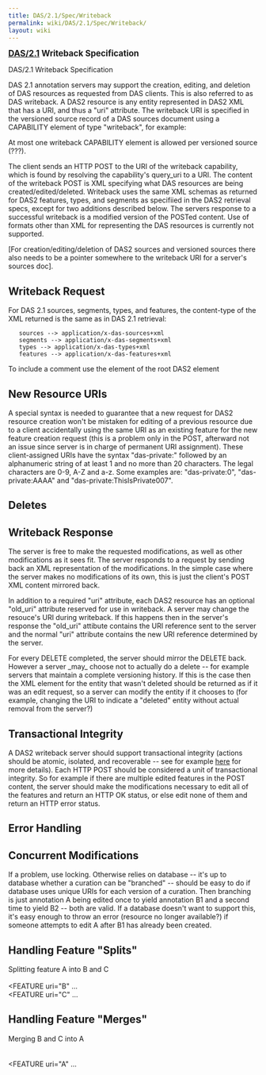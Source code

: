 ```yaml
---
title: DAS/2.1/Spec/Writeback
permalink: wiki/DAS/2.1/Spec/Writeback/
layout: wiki
---
```


**<big>[DAS/2.1](/wiki/DAS/2.1/Spec "wikilink") Writeback
Specification</big>**

DAS/2.1 Writeback Specification

DAS 2.1 annotation servers may support the creation, editing, and
deletion of DAS resources as requested from DAS clients. This is also
referred to as DAS writeback. A DAS2 resource is any entity represented
in DAS2 XML that has a URI, and thus a "uri" attribute. The writeback
URI is specified in the versioned source record of a DAS sources
document using a CAPABILITY element of type "writeback", for example:

<CAPABILITY type="writeback" query_uri="http://www.biodas.org/das2/h_sapiens/v35/writeback" />

At most one writeback CAPABILITY element is allowed per versioned source
(???).

The client sends an HTTP POST to the URI of the writeback capability,
which is found by resolving the capability's query\_uri to a URI. The
content of the writeback POST is XML specifying what DAS resources are
being created/edited/deleted. Writeback uses the same XML schemas as
returned for DAS2 features, types, and segments as specifiied in the
DAS2 retrieval specs, except for two additions described below. The
servers response to a successful writeback is a modified version of the
POSTed content. Use of formats other than XML for representing the DAS
resources is currently not supported.

\[For creation/editing/deletion of DAS2 sources and versioned sources
there also needs to be a pointer somewhere to the writeback URI for a
server's sources doc\].

Writeback Request
-----------------

For DAS 2.1 sources, segments, types, and features, the content-type of
the XML returned is the same as in DAS 2.1 retrieval:

`   sources --> application/x-das-sources+xml`  
`   segments --> application/x-das-segments+xml`  
`   types --> application/x-das-types+xml`  
`   features --> application/x-das-features+xml`

To include a comment use the <PROP> element of the root DAS2 element

New Resource URIs
-----------------

A special syntax is needed to guarantee that a new request for DAS2
resource creation won't be mistaken for editing of a previous resource
due to a client accidentally using the same URI as an existing feature
for the new feature creation request (this is a problem only in the
POST, afterward not an issue since server is in charge of permanent URI
assignment). These client-assigned URIs have the syntax "das-private:"
followed by an alphanumeric string of at least 1 and no more than 20
characters. The legal characters are 0-9, A-Z and a-z. Some examples
are: "das-private:0", "das-private:AAAA" and
"das-private:ThisIsPrivate007".

Deletes
-------

<DELETE uri="xyz" />

Writeback Response
------------------

The server is free to make the requested modifications, as well as other
modifications as it sees fit. The server responds to a request by
sending back an XML representation of the modifications. In the simple
case where the server makes no modifications of its own, this is just
the client's POST XML content mirrored back.

In addition to a required "uri" attribute, each DAS2 resource has an
optional "old\_uri" attribute reserved for use in writeback. A server
may change the resouce's URI during writeback. If this happens then in
the server's response the "old\_uri" attibute contains the URI reference
sent to the server and the normal "uri" attribute contains the new URI
reference determined by the server.

For every DELETE completed, the server should mirror the DELETE back.
However a server \_may\_ choose not to actually do a delete -- for
example servers that maintain a complete versioning history. If this is
the case then the XML element for the entity that wasn't deleted should
be returned as if it was an edit request, so a server can modify the
entity if it chooses to (for example, changing the URI to indicate a
"deleted" entity without actual removal from the server?)

Transactional Integrity
-----------------------

A DAS2 writeback server should support transactional integrity (actions
should be atomic, isolated, and recoverable -- see for example
[here](http://safari.oreilly.com/0321375777/ch13) for more details).
Each HTTP POST should be considered a unit of transactional integrity.
So for example if there are multiple edited features in the POST
content, the server should make the modifications necessary to edit all
of the features and return an HTTP OK status, or else edit none of them
and return an HTTP error status.

Error Handling
--------------

Concurrent Modifications
------------------------

If a problem, use locking. Otherwise relies on database -- it's up to
database whether a curation can be "branched" -- should be easy to do if
database uses unique URIs for each version of a curation. Then branching
is just annotation A being edited once to yield annotation B1 and a
second time to yield B2 -- both are valid. If a database doesn't want to
support this, it's easy enough to throw an error (resource no longer
available?) if someone attempts to edit A after B1 has already been
created.

Handling Feature "Splits"
-------------------------

Splitting feature A into B and C  
<DELETE uri="A" />  
&lt;FEATURE uri="B" ...  
&lt;FEATURE uri="C" ...  

Handling Feature "Merges"
-------------------------

Merging B and C into A  
<DELETE uri="B" />  
<DELETE uri="C" />  
&lt;FEATURE uri="A" ...  

